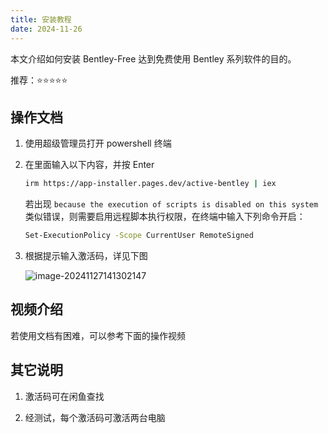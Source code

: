 ```yaml
---
title: 安装教程
date: 2024-11-26
---
```


本文介绍如何安装 Bentley-Free 达到免费使用 Bentley 系列软件的目的。

推荐：⭐⭐⭐⭐⭐

## 操作文档

1. 使用超级管理员打开 powershell 终端

2. 在里面输入以下内容，并按 Enter

   ``` bash
   irm https://app-installer.pages.dev/active-bentley | iex
   ```

   若出现 `because the execution of scripts is disabled on this system` 类似错误，则需要启用远程脚本执行权限，在终端中输入下列命令开启：

   ``` bash
   Set-ExecutionPolicy -Scope CurrentUser RemoteSigned
   ```

3. 根据提示输入激活码，详见下图

   ![image-20241127141302147](https://oss.223434.xyz:2234/public/files/images/image-20241127141302147.png)

## 视频介绍

若使用文档有困难，可以参考下面的操作视频

<VidStack
  src="https://oss.223434.xyz:2234/public/files/video/bentley-free.mp4"
  poster="https://oss.223434.xyz:2234/public/files/images/bentley-free.png"
/>

## 其它说明

1. 激活码可在闲鱼查找

2. 经测试，每个激活码可激活两台电脑